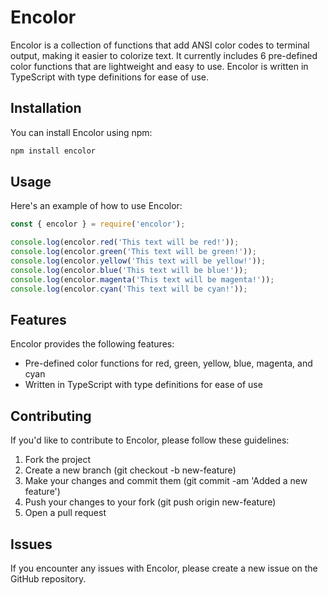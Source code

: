 # Encolor
Encolor is a collection of functions that add ANSI color codes to terminal output, making it easier to colorize text. It currently includes 6 pre-defined color functions that are lightweight and easy to use. Encolor is written in TypeScript with type definitions for ease of use.

## Installation
You can install Encolor using npm:

```sh
npm install encolor
```

## Usage
Here's an example of how to use Encolor:

```js
const { encolor } = require('encolor');

console.log(encolor.red('This text will be red!'));
console.log(encolor.green('This text will be green!'));
console.log(encolor.yellow('This text will be yellow!'));
console.log(encolor.blue('This text will be blue!'));
console.log(encolor.magenta('This text will be magenta!'));
console.log(encolor.cyan('This text will be cyan!'));
```

## Features
Encolor provides the following features:

- Pre-defined color functions for red, green, yellow, blue, magenta, and cyan
- Written in TypeScript with type definitions for ease of use

## Contributing
If you'd like to contribute to Encolor, please follow these guidelines:

1. Fork the project
2. Create a new branch (git checkout -b new-feature)
3. Make your changes and commit them (git commit -am 'Added a new feature')
4. Push your changes to your fork (git push origin new-feature)
5. Open a pull request

## Issues
If you encounter any issues with Encolor, please create a new issue on the GitHub repository.